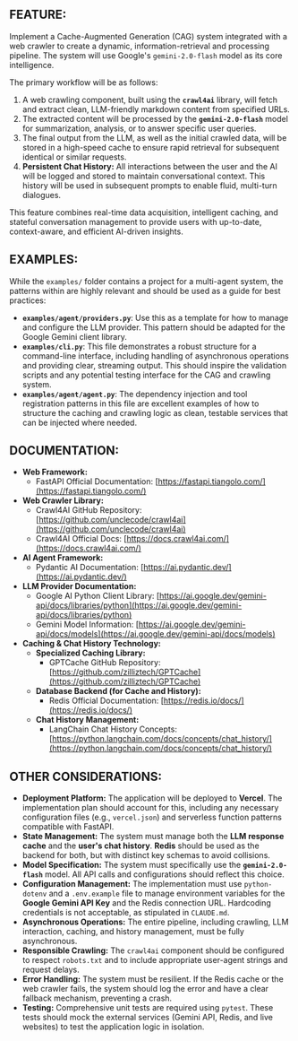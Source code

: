 ## FEATURE:

Implement a Cache-Augmented Generation (CAG) system integrated with a web crawler to create a dynamic, information-retrieval and processing pipeline. The system will use Google's `gemini-2.0-flash` model as its core intelligence.

The primary workflow will be as follows:
1.  A web crawling component, built using the **`crawl4ai`** library, will fetch and extract clean, LLM-friendly markdown content from specified URLs.
2.  The extracted content will be processed by the **`gemini-2.0-flash`** model for summarization, analysis, or to answer specific user queries.
3.  The final output from the LLM, as well as the initial crawled data, will be stored in a high-speed cache to ensure rapid retrieval for subsequent identical or similar requests.
4.  **Persistent Chat History:** All interactions between the user and the AI will be logged and stored to maintain conversational context. This history will be used in subsequent prompts to enable fluid, multi-turn dialogues.

This feature combines real-time data acquisition, intelligent caching, and stateful conversation management to provide users with up-to-date, context-aware, and efficient AI-driven insights.

## EXAMPLES:

While the `examples/` folder contains a project for a multi-agent system, the patterns within are highly relevant and should be used as a guide for best practices:

-   **`examples/agent/providers.py`**: Use this as a template for how to manage and configure the LLM provider. This pattern should be adapted for the Google Gemini client library.
-   **`examples/cli.py`**: This file demonstrates a robust structure for a command-line interface, including handling of asynchronous operations and providing clear, streaming output. This should inspire the validation scripts and any potential testing interface for the CAG and crawling system.
-   **`examples/agent/agent.py`**: The dependency injection and tool registration patterns in this file are excellent examples of how to structure the caching and crawling logic as clean, testable services that can be injected where needed.

## DOCUMENTATION:

-   **Web Framework:**
    -   FastAPI Official Documentation: [https://fastapi.tiangolo.com/](https://fastapi.tiangolo.com/)
-   **Web Crawler Library:**
    -   Crawl4AI GitHub Repository: [https://github.com/unclecode/crawl4ai](https://github.com/unclecode/crawl4ai)
    -   Crawl4AI Official Docs: [https://docs.crawl4ai.com/](https://docs.crawl4ai.com/)
-   **AI Agent Framework:**
    -   Pydantic AI Documentation: [https://ai.pydantic.dev/](https://ai.pydantic.dev/)
-   **LLM Provider Documentation:**
    -   Google AI Python Client Library: [https://ai.google.dev/gemini-api/docs/libraries/python](https://ai.google.dev/gemini-api/docs/libraries/python)
    -   Gemini Model Information: [https://ai.google.dev/gemini-api/docs/models](https://ai.google.dev/gemini-api/docs/models)
-   **Caching & Chat History Technology:**
    -   **Specialized Caching Library:**
        -   GPTCache GitHub Repository: [https://github.com/zilliztech/GPTCache](https://github.com/zilliztech/GPTCache)
    -   **Database Backend (for Cache and History):**
        -   Redis Official Documentation: [https://redis.io/docs/](https://redis.io/docs/)
    -   **Chat History Management:**
        -   LangChain Chat History Concepts: [https://python.langchain.com/docs/concepts/chat_history/](https://python.langchain.com/docs/concepts/chat_history/)

## OTHER CONSIDERATIONS:

-   **Deployment Platform:** The application will be deployed to **Vercel**. The implementation plan should account for this, including any necessary configuration files (e.g., `vercel.json`) and serverless function patterns compatible with FastAPI.
-   **State Management:** The system must manage both the **LLM response cache** and the **user's chat history**. **Redis** should be used as the backend for both, but with distinct key schemas to avoid collisions.
-   **Model Specification:** The system must specifically use the **`gemini-2.0-flash`** model. All API calls and configurations should reflect this choice.
-   **Configuration Management:** The implementation must use `python-dotenv` and a `.env.example` file to manage environment variables for the **Google Gemini API Key** and the Redis connection URL. Hardcoding credentials is not acceptable, as stipulated in `CLAUDE.md`.
-   **Asynchronous Operations:** The entire pipeline, including crawling, LLM interaction, caching, and history management, must be fully asynchronous.
-   **Responsible Crawling:** The `crawl4ai` component should be configured to respect `robots.txt` and to include appropriate user-agent strings and request delays.
-   **Error Handling:** The system must be resilient. If the Redis cache or the web crawler fails, the system should log the error and have a clear fallback mechanism, preventing a crash.
-   **Testing:** Comprehensive unit tests are required using `pytest`. These tests should mock the external services (Gemini API, Redis, and live websites) to test the application logic in isolation.